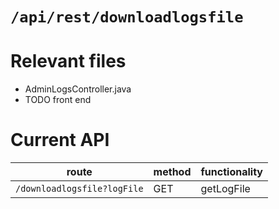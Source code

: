 # `/api/rest/downloadlogsfile`
# Relevant files
- AdminLogsController.java
- TODO front end

# Current API
|route|method|functionality|
|-|-|-|
|`/downloadlogsfile?logFile`|GET|getLogFile|
